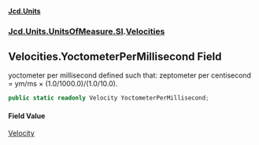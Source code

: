 #### [Jcd.Units](index 'index')
### [Jcd.Units.UnitsOfMeasure.SI](Jcd.Units.UnitsOfMeasure.SI 'Jcd.Units.UnitsOfMeasure.SI').[Velocities](Velocities 'Jcd.Units.UnitsOfMeasure.SI.Velocities')

## Velocities.YoctometerPerMillisecond Field

yoctometer per millisecond defined such that: zeptometer per centisecond = ym/ms × (1.0/1000.0)/(1.0/10.0).

```csharp
public static readonly Velocity YoctometerPerMillisecond;
```

#### Field Value
[Velocity](Velocity 'Jcd.Units.UnitTypes.Velocity')